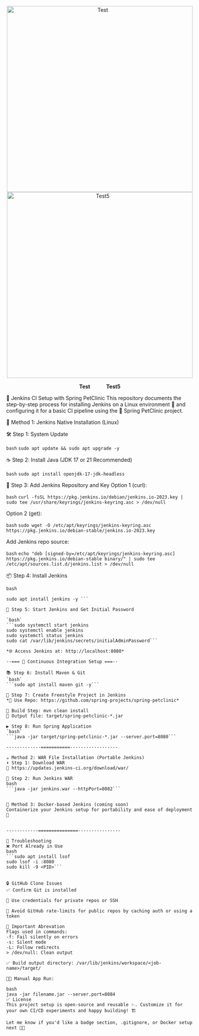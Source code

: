 <p align="center">
  <img src="https://github.com/user-attachments/assets/4f7fb827-e68f-421a-bb55-48af7b2e4e95" alt="Test" width="500" style="display: inline-block;"/>
  <span style="display: inline-block; width: 500px;"></span>
  <img src="https://github.com/user-attachments/assets/36e61c05-91a0-489f-add1-299784006ea9" alt="Test5" width="500" style="display: inline-block;"/>
</p>

<p align="center">
  <strong>Test</strong> &nbsp;&nbsp;&nbsp;&nbsp;&nbsp;&nbsp;&nbsp;&nbsp;&nbsp;&nbsp;<strong>Test5</strong>
</p>
🚀 Jenkins CI Setup with Spring PetClinic
This repository documents the step-by-step process for installing Jenkins on a Linux environment 🐧 and configuring it for a basic CI pipeline using the 🌸 Spring PetClinic project.

🔧 Method 1: Jenkins Native Installation (Linux)

🛠 Step 1: System Update

`bash`
```sudo apt update && sudo apt upgrade -y```

☕ Step 2: Install Java (JDK 17 or 21 Recommended)

`bash`
```sudo apt install openjdk-17-jdk-headless```

🔐 Step 3: Add Jenkins Repository and Key
Option 1 (curl):

`bash`
```curl -fsSL https://pkg.jenkins.io/debian/jenkins.io-2023.key | sudo tee /usr/share/keyrings/jenkins-keyring.asc > /dev/null```

Option 2 (get):

`bash`
```sudo wget -O /etc/apt/keyrings/jenkins-keyring.asc https://pkg.jenkins.io/debian-stable/jenkins.io-2023.key```

Add Jenkins repo source:

`bash`
```echo "deb [signed-by=/etc/apt/keyrings/jenkins-keyring.asc] https://pkg.jenkins.io/debian-stable binary/" | sudo tee /etc/apt/sources.list.d/jenkins.list > /dev/null```


📦 Step 4: Install Jenkins

`bash`
```sudo apt update
sudo apt install jenkins -y ```

🚦 Step 5: Start Jenkins and Get Initial Password

`bash`
```sudo systemctl start jenkins
sudo systemctl enable jenkins
sudo systemctl status jenkins
sudo cat /var/lib/jenkins/secrets/initialAdminPassword```

*🌐 Access Jenkins at: http://localhost:8080*

--=== 🔁 Continuous Integration Setup ===--

📚 Step 6: Install Maven & Git
`bash`
```sudo apt install maven git -y```

📂 Step 7: Create Freestyle Project in Jenkins
*🔗 Use Repo: https://github.com/spring-projects/spring-petclinic*

🧪 Build Step: mvn clean install
📁 Output file: target/spring-petclinic-*.jar

▶️ Step 8: Run Spring Application
`bash`
```java -jar target/spring-petclinic-*.jar --server.port=8080```

-------------===========------------------

☕ Method 2: WAR File Installation (Portable Jenkins)
⬇️ Step 1: Download WAR
🔗 https://updates.jenkins-ci.org/download/war/

🚀 Step 2: Run Jenkins WAR
bash
```java -jar jenkins.war --httpPort=8082```


🐳 Method 3: Docker-based Jenkins (coming soon)
Containerize your Jenkins setup for portability and ease of deployment 🐋


------------===============----------------

🧰 Troubleshooting
❌ Port Already in Use
bash
```sudo apt install lsof
sudo lsof -i :8080
sudo kill -9 <PID>```


🔒 GitHub Clone Issues
✅ Confirm Git is installed

🔐 Use credentials for private repos or SSH

🚫 Avoid GitHub rate-limits for public repos by caching auth or using a token

📌 Important Abrevation
Flags used in commands:
-f: Fail silently on errors
-s: Silent mode
-L: Follow redirects
> /dev/null: Clean output

✅ Build output directory: /var/lib/jenkins/workspace/<job-name>/target/

🧑‍💻 Manual App Run:

bash
java -jar filename.jar --server.port=8084
✅ License
This project setup is open-source and reusable ✨. Customize it for your own CI/CD experiments and happy building! 🏗️

Let me know if you'd like a badge section, .gitignore, or Docker setup next 🐳💡



